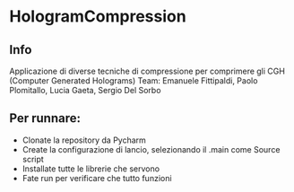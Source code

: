# HologramCompression
## Info
Applicazione di diverse tecniche di compressione per comprimere gli CGH (Computer Generated Holograms) Team: Emanuele Fittipaldi, Paolo Plomitallo, Lucia Gaeta, Sergio Del Sorbo
## Per runnare:
- Clonate la repository da Pycharm
- Create la configurazione di lancio, selezionando il .main come Source script
- Installate tutte le librerie che servono
- Fate run per verificare che tutto funzioni
